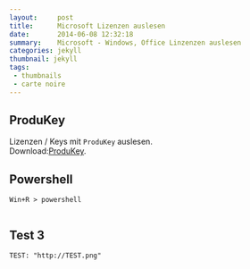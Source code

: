 ```yaml
---
layout:     post
title:      Microsoft Lizenzen auslesen
date:       2014-06-08 12:32:18
summary:    Microsoft - Windows, Office Linzenzen auslesen
categories: jekyll
thumbnail: jekyll
tags:
 - thumbnails
 - carte noire
---
```



## ProduKey


Lizenzen / Keys mit `ProduKey` auslesen.
<br>Download:[ProduKey][1].


## Powershell


```
Win+R > powershell


```

## Test 3

```
TEST: "http://TEST.png"
```


[1]: http://www.nirsoft.net/utils/produkey.zip